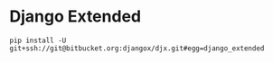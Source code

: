 # Django Extended



```
pip install -U git+ssh://git@bitbucket.org:djangox/djx.git#egg=django_extended
```